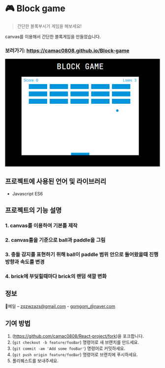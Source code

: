 # 🎮 Block game
> 간단한 블록부시기 게임을 해보세요!

canvas를 이용해서 간단한 블록게임을 만들었습니다.<br>
### 보러가기: <https://camac0808.github.io/Block-game>

![메인페이지](mainpage.PNG)


## 프로젝트에 사용된 언어 및 라이브러리

* Javascript ES6

## 프로젝트의 기능 설명

### 1. canvas를 이용하여 기본틀 제작

### 2. canvas틀을 기준으로 ball과 paddle을 그림

### 3. 충돌 감지를 표현하기 위해 ball이 paddle 범위 안으로 들어왔을때 진행방향과 속도를 변경

### 4. brick에 부딪힐때마다 brick의 랜덤 색깔 변화

## 정보

💌메일 – zqzwzazs@gmail.com - gomgom_@naver.com


## 기여 방법

1. (<https://github.com/camac0808/React-project/fork>)을 포크합니다.
2. (`git checkout -b feature/fooBar`) 명령어로 새 브랜치를 만드세요.
3. (`git commit -am 'Add some fooBar'`) 명령어로 커밋하세요.
4. (`git push origin feature/fooBar`) 명령어로 브랜치에 푸시하세요. 
5. 풀리퀘스트를 보내주세요.

<!-- Markdown link & img dfn's -->
[npm-image]: https://img.shields.io/npm/v/datadog-metrics.svg?style=flat-square
[npm-url]: https://npmjs.org/package/datadog-metrics
[npm-downloads]: https://img.shields.io/npm/dm/datadog-metrics.svg?style=flat-square
[travis-image]: https://img.shields.io/travis/dbader/node-datadog-metrics/master.svg?style=flat-square
[travis-url]: https://travis-ci.org/dbader/node-datadog-metrics
[wiki]: https://github.com/yourname/yourproject/wiki
